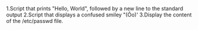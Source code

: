 1.Script that prints "Hello, World", followed by a new line to the standard output
2.Script that displays a confused smiley "(Ôo)'
3.Display the content of the /etc/passwd file.
